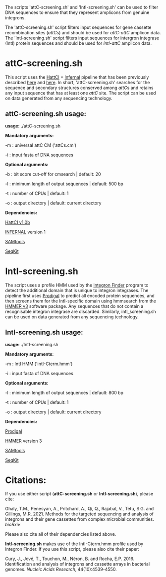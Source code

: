 The scripts 'attC-screening.sh' and 'IntI-screening.sh' can be used to filter DNA sequences to ensure that they represent amplicons from genuine integrons.

The 'attC-screening.sh' script filters input sequences for gene cassette recombination sites (*attC*s) and should be used for *attC-attC* amplicon data.
The 'IntI-screening.sh' script filters input sequences for intergron integrase (IntI) protein sequences and should be used for *intI-attC* amplicon data.

# attC-screening.sh

This script uses the [HattCI](https://github.com/maribuon/HattCI) + [Infernal](http://eddylab.org/infernal/) pipeline that has been previously described [here](https://bmcgenomics.biomedcentral.com/articles/10.1186/s12864-020-06830-5) and [here](https://doi.org/10.1038/s42003-021-02489-0). In short, 'attC-screening.sh' searches for the sequence and secondary structures conserved among *attC*s and retains any input sequence that has at least one *attC* site. The script can be used on data generated from any sequencing technology.

## attC-screening.sh usage:

**usage:** ./attC-screening.sh


**Mandatory arguments:**

-m : universal attC CM ('attCs.cm')

-i : input fasta of DNA sequences


**Optional arguments:**

-b : bit score cut-off for cmsearch | default: 20 

-l : minimum length of output sequences | default: 500 bp

-t : number of CPUs | default: 1 

-o : output directory | default: current directory


**Dependencies:**

[HattCI v1.0b](https://github.com/maribuon/HattCI)

[INFERNAL](http://eddylab.org/infernal/) version 1

[SAMtools](https://anaconda.org/bioconda/samtools)

[SeqKit](https://bioinf.shenwei.me/seqkit/)

# IntI-screening.sh

The script uses a profile HMM used by the [Integron Finder](https://github.com/gem-pasteur/Integron_Finder) program to detect the additional domain that is unique to integron integrases. The pipeline first uses [Prodigal](https://github.com/hyattpd/Prodigal) to predict all encoded protein sequences, and then screens them for the IntI-specific domain using hmmsearch from the [HMMER v3](http://hmmer.org/) software package. Any sequences that do not contain a recognisable integron integrase are discarded. Similarly, intI_screening.sh can be used on data generated from any sequencing technology.

## IntI-screening.sh usage:

**usage:** ./IntI-screening.sh


**Mandatory arguments:**

-m : IntI HMM ('IntI-Cterm.hmm')

-i : input fasta of DNA sequences


**Optional arguments:**

-l : minimum length of output sequences | default: 800 bp

-t : number of CPUs | default: 1 

-o : output directory | default: current directory


**Dependencies:**

[Prodigal](https://github.com/hyattpd/Prodigal)

[HMMER](http://hmmer.org/) version 3

[SAMtools](https://anaconda.org/bioconda/samtools)

[SeqKit](https://bioinf.shenwei.me/seqkit/)


# Citations:

If you use either script (**attC-screening.sh** or **IntI-screening.sh**), please cite:

Ghaly, T.M., Penesyan, A., Pritchard, A., Qi, Q., Rajabal, V., Tetu, S.G. and Gillings, M.R. 2021. Methods for the targeted sequencing and analysis of integrons and their gene cassettes from complex microbial communities. *bioRxiv*

Please also cite all of their dependencies listed above.

**IntI-screening.sh** makes use of the IntI-Cterm.hmm profile used by Integron Finder. If you use this script, please also cite their paper:

Cury, J., Jové, T., Touchon, M., Néron, B. and Rocha, E.P. 2016. Identification and analysis of integrons and cassette arrays in bacterial genomes. *Nucleic Acids Research*, 44(10):4539-4550.
